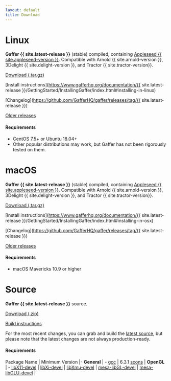 ```yaml
---
layout: default
title: Download
---
```


# Linux #

**Gaffer {{ site.latest-release }}** (stable) compiled, containing [Appleseed {{ site.appleseed-version }}](https://appleseedhq.org). Compatible with Arnold {{ site.arnold-version }}, 3Delight {{ site.delight-version }}, and Tractor {{ site.tractor-version}}.

<a href="https://github.com/gafferhq/gaffer/releases/download/{{ site.latest-release }}/gaffer-{{ site.latest-release }}-linux.tar.gz"><i class="fa fa-arrow-down"></i> Download (.tar.gz)</a>

[Install instructions](https://www.gafferhq.org/documentation/{{ site.latest-release }}/GettingStarted/InstallingGaffer/index.html#installing-in-linux)

[Changelog](https://github.com/GafferHQ/gaffer/releases/tag/{{ site.latest-release }})

[Older releases](https://github.com/gafferhq/gaffer/releases)

#### Requirements ####

- CentOS 7.5+ or Ubuntu 18.04+
- Other popular distributions may work, but Gaffer has not been rigorously tested on them.

# macOS #

**Gaffer {{ site.latest-release }}** (stable) compiled, containing [Appleseed {{ site.appleseed-version }}](https://appleseedhq.org). Compatible with Arnold {{ site.arnold-version }}, 3Delight {{ site.delight-version }}, and Tractor {{ site.tractor-version}}.

<a href="https://github.com/gafferhq/gaffer/releases/download/{{ site.latest-release }}/gaffer-{{ site.latest-release }}-osx.tar.gz"><i class="fa fa-arrow-down"></i> Download (.tar.gz)</a>

[Install instructions](https://www.gafferhq.org/documentation/{{ site.latest-release }}/GettingStarted/InstallingGaffer/index.html#installing-in-osx)

[Changelog](https://github.com/GafferHQ/gaffer/releases/tag/{{ site.latest-release }})

[Older releases](https://github.com/gafferhq/gaffer/releases)

#### Requirements ####

- macOS Mavericks 10.9 or higher


# Source #

**Gaffer {{ site.latest-release }}** source.

<a href="https://github.com/gafferhq/gaffer/archive/{{ site.latest-release }}.zip"><i class="fa fa-arrow-down"></i> Download (.zip)</a>

[Build instructions](https://github.com/GafferHQ/gaffer/blob/master/README.md#building)

For the most recent changes, you can grab and build the [latest source](https://github.com/GafferHQ/gaffer/releases/latest), but please note that the latest changes are not always production-ready.

#### Requirements ####

Package Name | Minimum Version
|-
**General** | -
[gcc](https://gcc.gnu.org/index.html) | 6.3.1
[scons](https://www.scons.org) |
**OpenGL** | -
[libX11-devel](https://www.x.org) |
[libXi-devel](https://www.x.org) |
[libXmu-devel](https://www.x.org) |
[mesa-libGL-devel](https://www.mesa3d.org) |
[mesa-libGLU-devel](https://www.mesa3d.org) |
